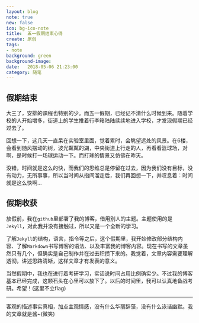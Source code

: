 ```yaml
---
layout: blog
note: true
new: false
ico: bg-ico-note
title:  五一假期结束心得
create: 原创
tags:
- note
background: green
background-image: 
date:   2018-05-06 21:23:00
category: 随笔
---
```


## 假期结束

大三了，安排的课程也特别的少。而五一假期，已经记不清什么时候到来。随着学校的人开始增多，街道上的学生推着行李箱陆陆续续地进入学校，才发现假期已经过去了。

回想一下，这几天一直呆在实验室里面，觉着累时，会眺望远处的风景。在6楼，会看到随风摆动的树，波光粼粼的湖，中央街道上行走的人，再看看篮球场，对啊，是时候打一场球运动一下。而打球的情景又仿佛在昨天。

没错，时间就是这么的快，而我们的思维总是停留在过去，因为我们没有目标，没有动力，无所事事，所以当时间从指间溜走后，我们再回想一下，并叹息着：时间就是这么快啊...

## 假期收获

放假前，我在``github``里部署了我的博客，借用别人的主题。主题使用的是``Jekyll``，对此我并没有接触过，所以又是一个全新的学习。  

了解``Jekyll``的结构，语言，指令等之后，这个假期里，我开始修改部分结构内容、了解``Markdown``书写博客的语法、以及丰富我的博客内容。现在书写的文章虽然只有几个，但确实是自己制作并在过去积攒下来的。我觉着，文章内容需要理解透彻，讲述思路清晰，这样文章才有发表的意义。

当然假期中，我也在进行着考研学习，实话说时间占用比例确实少。不过我的博客基本已经完成，这颗石头在心里可以放下了。以后的时间里，我可以认真地备战考研。希望！(这里不立flag)

---
客观的描述事实真相，加点主观情感，没有什么华丽辞藻，没有什么诙谐幽默。我的文章就是酱~(微笑)


